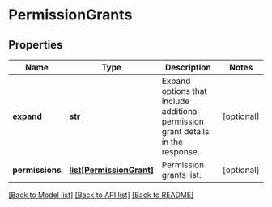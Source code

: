 # PermissionGrants

## Properties
Name | Type | Description | Notes
------------ | ------------- | ------------- | -------------
**expand** | **str** | Expand options that include additional permission grant details in the response. | [optional] 
**permissions** | [**list[PermissionGrant]**](PermissionGrant.md) | Permission grants list. | [optional] 

[[Back to Model list]](../README.md#documentation-for-models) [[Back to API list]](../README.md#documentation-for-api-endpoints) [[Back to README]](../README.md)

